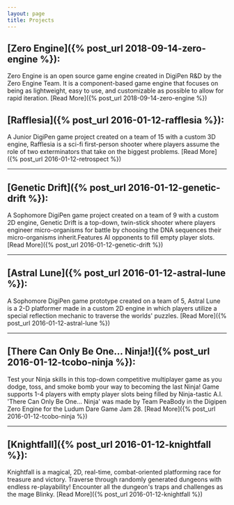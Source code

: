 ```yaml
---
layout: page
title: Projects
---
```

## [Zero Engine]({% post_url 2018-09-14-zero-engine %}):
Zero Engine is an open source game engine created in DigiPen R&D by the Zero Engine Team. It is a component-based game engine that focuses on being as lightweight, easy to use, and customizable as possible to allow for rapid iteration.  [Read More]({% post_url 2018-09-14-zero-engine %})

## [Rafflesia]({% post_url 2016-01-12-rafflesia %}):
A Junior DigiPen game project created on a team of 15 with a custom 3D engine, Rafflesia is a sci-fi first-person shooter where players assume the role of two exterminators that take on the biggest problems. [Read More]({% post_url 2016-01-12-retrospect %})

***

## [Genetic Drift]({% post_url 2016-01-12-genetic-drift %}):
A Sophomore DigiPen game project created on a team of 9 with a custom 2D engine, Genetic Drift is a top-down, twin-stick shooter where players engineer micro-organisms for battle by choosing the DNA sequences their micro-organisms inherit.Features AI opponents to fill empty player slots. [Read More]({% post_url 2016-01-12-genetic-drift %})

***

## [Astral Lune]({% post_url 2016-01-12-astral-lune %}):
A Sophomore DigiPen game prototype created on a team of 5, Astral Lune is a 2-D platformer made in a custom 2D engine in which players utilize a special reflection mechanic to traverse the worlds' puzzles. [Read More]({% post_url 2016-01-12-astral-lune %})

***

## [There Can Only Be One... Ninja!]({% post_url 2016-01-12-tcobo-ninja %}):
Test your Ninja skills in this top-down competitive multiplayer game as you dodge, toss, and smoke bomb your way to becoming the last Ninja! Game supports 1-4 players with empty player slots being filled by Ninja-tastic A.I. 'There Can Only Be One... Ninja' was made by Team PeaBody in the Digipen Zero Engine for the Ludum Dare Game Jam 28. [Read More]({% post_url 2016-01-12-tcobo-ninja %})

***

## [Knightfall]({% post_url 2016-01-12-knightfall %}):
Knightfall is a magical, 2D, real-time, combat-oriented platforming race for treasure and victory. Traverse through randomly generated dungeons with endless re-playability! Encounter all the dungeon's traps and challenges as the mage Blinky. [Read More]({% post_url 2016-01-12-knightfall %})
